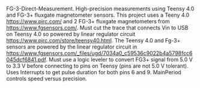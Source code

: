 FG-3-Direct-Measurement.
High-precision measurements using Teensy 4.0 and FG-3+ fluxgate magnetometer sensors.
This project uses a Teeny 4.0 https://www.pjrc.com/ and 2 FG-3+ fluxgate magnetometers from https://www.fgsensors.com/.
Must cut the trace that connects Vin to USB on Teensy 4.0 so powered by linear regulator circuit https://www.pjrc.com/store/teensy40.html.
The Teensy 4.0 and Fg-3+ sensors are powered by the linear regulator circuit in https://www.fgsensors.com/_files/ugd/7034a0_c59536c9022b4a5798fcc6045dcf6841.pdf.
Must use a logic leveler to convert FG3+ signal from 5.0 V to 3.3 V before connecting to pins on Teensy (pins are not 5.0 V tolerant).
Uses Interrupts to get pulse duration for both pins 6 and 9.
MainPeriod controls speed versus precision.
